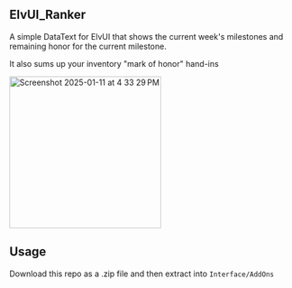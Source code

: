 ## ElvUI_Ranker

A simple DataText for ElvUI that shows the current week's milestones and remaining honor for the current milestone.

It also sums up your inventory "mark of honor" hand-ins

<img width="269" alt="Screenshot 2025-01-11 at 4 33 29 PM" src="https://github.com/user-attachments/assets/c0ba1d2f-8b26-4180-a8bc-0eee505e0799" />

## Usage
Download this repo as a .zip file and then extract into `Interface/AddOns`
